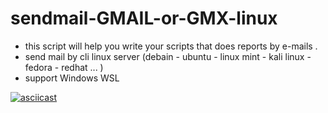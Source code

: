 # sendmail-GMAIL-or-GMX-linux

* this script will help you write your scripts that does reports by e-mails . 
* send mail by cli linux server (debain - ubuntu - linux mint - kali linux - fedora - redhat ...  ) 
* support Windows WSL 

[![asciicast](https://asciinema.org/a/453213.svg)](https://asciinema.org/a/453213)

